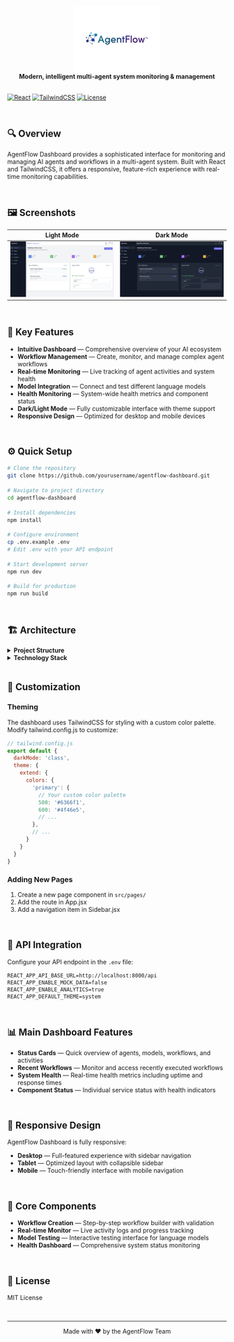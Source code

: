 <div align="center">
  <img src="/src/assets/logo.png" alt="AgentFlow Logo" width="200"/>
  <br/>
  <strong>Modern, intelligent multi-agent system monitoring & management</strong>
  <br/>
  <br/>
</div>

[![React](https://img.shields.io/badge/React-19.0.0-61DAFB?style=flat-square&logo=react)](https://reactjs.org/)
[![TailwindCSS](https://img.shields.io/badge/Tailwind-3.x-38B2AC?style=flat-square&logo=tailwind-css)](https://tailwindcss.com/)
[![License](https://img.shields.io/badge/License-MIT-green.svg?style=flat-square)](LICENSE)

<br/>

## 🔍 Overview

AgentFlow Dashboard provides a sophisticated interface for monitoring and managing AI agents and workflows in a multi-agent system. Built with React and TailwindCSS, it offers a responsive, feature-rich experience with real-time monitoring capabilities.

<br/>

## 🖼️ Screenshots

| Light Mode | Dark Mode |
|------------|-----------|
| ![Light Mode Dashboard](/src/assets/light_mode.png) | ![Dark Mode Dashboard](/src/assets/dark_mode.png) |

<br/>

## 🚀 Key Features

- **Intuitive Dashboard** — Comprehensive overview of your AI ecosystem
- **Workflow Management** — Create, monitor, and manage complex agent workflows
- **Real-time Monitoring** — Live tracking of agent activities and system health
- **Model Integration** — Connect and test different language models
- **Health Monitoring** — System-wide health metrics and component status
- **Dark/Light Mode** — Fully customizable interface with theme support
- **Responsive Design** — Optimized for desktop and mobile devices

<br/>

## ⚙️ Quick Setup

```bash
# Clone the repository
git clone https://github.com/yourusername/agentflow-dashboard.git

# Navigate to project directory
cd agentflow-dashboard

# Install dependencies
npm install

# Configure environment
cp .env.example .env
# Edit .env with your API endpoint

# Start development server
npm run dev

# Build for production
npm run build
```

<br/>

## 🏗️ Architecture

<details>
<summary><strong>Project Structure</strong></summary>

```
src/
├── components/       # Reusable UI components
│   ├── CreateWorkflowModal.jsx
│   ├── ModelTestModal.jsx
│   ├── NavBar.jsx
│   ├── RealtimeMonitor.jsx
│   ├── Sidebar.jsx
│   └── ...
├── context/          # React context providers
│   └── DarkModeContext.jsx
├── pages/            # Application views
│   ├── Activities.jsx
│   ├── Agents.jsx
│   ├── Dashboard.jsx
│   ├── Health.jsx
│   ├── Models.jsx
│   └── Workflows.jsx
├── services/         # API integration
├── utils/            # Helper functions
├── App.jsx           # Main component
└── main.jsx         # Entry point
```
</details>

<details>
<summary><strong>Technology Stack</strong></summary>

- **Frontend Framework:** React 19
- **Routing:** React Router 7
- **Styling:** TailwindCSS
- **Icons:** Lucide React
- **HTTP Client:** Axios
- **Build Tool:** Vite
</details>

<br/>

## 🎨 Customization

### Theming

The dashboard uses TailwindCSS for styling with a custom color palette. Modify tailwind.config.js to customize:

```js
// tailwind.config.js
export default {
  darkMode: 'class',
  theme: {
    extend: {
      colors: {
        'primary': {
          // Your custom color palette
          500: '#6366f1',
          600: '#4f46e5',
          // ...
        },
        // ...
      }
    }
  }
}
```

### Adding New Pages

1. Create a new page component in `src/pages/`
2. Add the route in App.jsx
3. Add a navigation item in Sidebar.jsx

<br/>

## 🔌 API Integration

Configure your API endpoint in the `.env` file:

```
REACT_APP_API_BASE_URL=http://localhost:8000/api
REACT_APP_ENABLE_MOCK_DATA=false
REACT_APP_ENABLE_ANALYTICS=true
REACT_APP_DEFAULT_THEME=system
```

<br/>

## 📊 Main Dashboard Features

- **Status Cards** — Quick overview of agents, models, workflows, and activities
- **Recent Workflows** — Monitor and access recently executed workflows
- **System Health** — Real-time health metrics including uptime and response times
- **Component Status** — Individual service status with health indicators

<br/>

## 📱 Responsive Design

AgentFlow Dashboard is fully responsive:
- **Desktop** — Full-featured experience with sidebar navigation
- **Tablet** — Optimized layout with collapsible sidebar
- **Mobile** — Touch-friendly interface with mobile navigation

<br/>

## 🧩 Core Components

- **Workflow Creation** — Step-by-step workflow builder with validation
- **Real-time Monitor** — Live activity logs and progress tracking
- **Model Testing** — Interactive testing interface for language models
- **Health Dashboard** — Comprehensive system status monitoring

<br/>

## 📄 License

MIT License

<br/>

---

<div align="center">
  <p>Made with ❤️ by the AgentFlow Team</p>
</div>